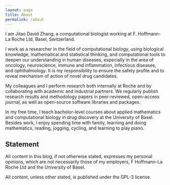 ```yaml
---
layout: page
title: About
permalink: /about
---
```


I am Jitao David Zhang, a computational biologist working at F. Hoffmann-La Roche Ltd, Basel, Switzerland.

I work as a researcher in the field of computational biology, using biological knowledge, mathematical and statistical thinking, and computational tools to deepen our understanding in human diseases, especially in the area of oncology, neuroscience, immune and inflammation, infectious diseases, and ophthalmology. It is my responsibility to ensure the safety profile and to reveal mechanism of action of novel drug candidates.

My colleagues and I perform research both internally at Roche and by collaborating with academic and industrial partners. We regularly publish research results and methodology papers in peer-reviewed, open-access journal, as well as open-source software libraries and packages.

In my free time, I teach bachelor-level courses about applied mathematics and computational biology in drug discovery at the University of Basel. Besides work, I enjoy spending time with family, learning and doing mathematics, reading, jogging, cycling, and learning to play piano.

## Statement

All content in this blog, if not otherwise stated, expresses my personal opinions, which are not necessarily those of my employers, F Hoffmann-La Roche Ltd and the University of Basel. 

All content, unless other stated, is published under the GPL-3 license.

